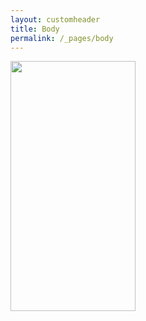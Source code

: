 ```yaml
---
layout: customheader
title: Body
permalink: /_pages/body
---
```


<img src="default.jpg" width="200" height="400"/>
